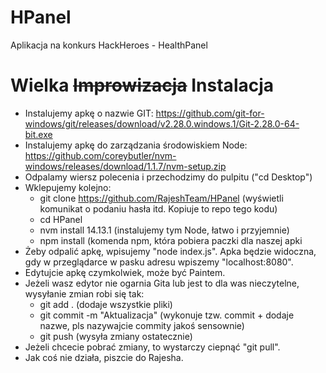 # HPanel
Aplikacja na konkurs HackHeroes - HealthPanel

# Wielka ~~Improwizacja~~ Instalacja
- Instalujemy apkę o nazwie GIT: https://github.com/git-for-windows/git/releases/download/v2.28.0.windows.1/Git-2.28.0-64-bit.exe
- Instalujemy apkę do zarządzania środowiskiem Node: https://github.com/coreybutler/nvm-windows/releases/download/1.1.7/nvm-setup.zip
- Odpalamy wiersz polecenia i przechodzimy do pulpitu ("cd Desktop")
- Wklepujemy kolejno:
  - git clone https://github.com/RajeshTeam/HPanel (wyświetli komunikat o podaniu hasła itd. Kopiuje to repo tego kodu)
  - cd HPanel
  - nvm install 14.13.1 (instalujemy tym Node, łatwo i przyjemnie)
  - npm install (komenda npm, która pobiera paczki dla naszej apki
- Żeby odpalić apkę, wpisujemy "node index.js". Apka będzie widoczna, gdy w przeglądarce w pasku adresu wpiszemy "localhost:8080".
- Edytujcie apkę czymkolwiek, może być Paintem.
- Jeżeli wasz edytor nie ogarnia Gita lub jest to dla was nieczytelne, wysyłanie zmian robi się tak:
  - git add . (dodaje wszystkie pliki)
  - git commit -m "Aktualizacja" (wykonuje tzw. commit + dodaje nazwe, pls nazywajcie commity jakoś sensownie)
  - git push (wysyła zmiany ostatecznie)
- Jeżeli chcecie pobrać zmiany, to wystarczy ciepnąć "git pull".
- Jak coś nie działa, piszcie do Rajesha.
